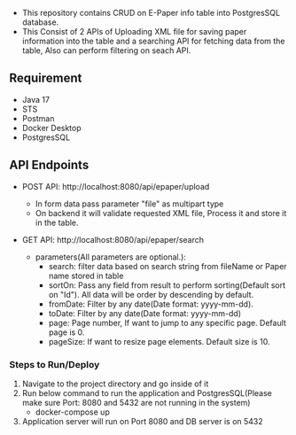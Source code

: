 - This repository contains CRUD on E-Paper info table into PostgresSQL database.
- This Consist of 2 APIs of Uploading XML file for saving paper information into the table and a searching API for fetching data from the table, Also can perform filtering on seach API.

## Requirement

- Java 17
- STS
- Postman
- Docker Desktop
- PostgresSQL

## API Endpoints
- POST API: http://localhost:8080/api/epaper/upload
    - In form data pass parameter "file" as multipart type
    - On backend it will validate requested XML file, Process it and store it in the table.

- GET API: http://localhost:8080/api/epaper/search
    - parameters(All parameters are optional.):
        - search: filter data based on search string from fileName or Paper name stored in table
      - sortOn: Pass any field from result to perform sorting(Default sort on "Id"). All data will be order by descending by default.
       - fromDate: Filter by any date(Date format: yyyy-mm-dd).
       - toDate: Filter by any date(Date format: yyyy-mm-dd)
       - page: Page number, If want to jump to any specific page. Default page is 0.
       - pageSize: If want to resize page elements. Default size is 10.



### Steps to Run/Deploy 
1. Navigate to the project directory and go inside of it
2. Run below command to run the application and PostgresSQL(Please make sure Port: 8080 and 5432 are not running in the system)
	- 	docker-compose up
3. Application server will run on Port 8080 and DB server is on 5432